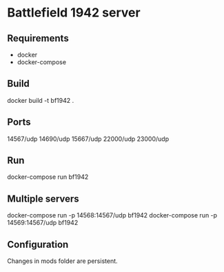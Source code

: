 # Battlefield 1942 server

## Requirements
 - docker
 - docker-compose

## Build
docker build -t bf1942 .

## Ports
14567/udp 14690/udp 15667/udp 22000/udp 23000/udp

## Run
docker-compose run bf1942

## Multiple servers
docker-compose run -p 14568:14567/udp bf1942
docker-compose run -p 14569:14567/udp bf1942

## Configuration
Changes in mods folder are persistent.
